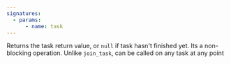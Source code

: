 ```yaml
---
signatures:
  - params:
      - name: task
---
```


Returns the task return value, or `null` if task hasn't finished yet. Its a
non-blocking operation. Unlike `join_task`, can be called on any task at any
point
